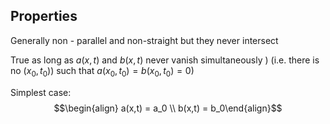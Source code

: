 ## Properties
Generally non - parallel and non-straight but they never intersect

True as long as $a(x,t)$ and $b(x,t)$ never vanish simultaneously ) (i.e. there is no $(x_0,t_0)$) such that $a(x_0,t_0) = b(x_0,t_0) = 0$)

Simplest case:
$$\begin{align} a(x,t) = a_0 \\ b(x,t) = b_0\end{align}$$